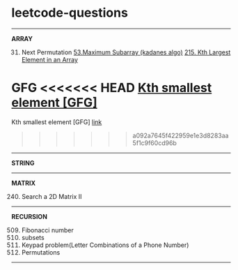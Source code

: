 # leetcode-questions
<hr>
<strong>ARRAY</strong><br>

31. Next Permutation 
 <a href="https://leetcode.com/problems/maximum-subarray/">53.Maximum Subarray (kadanes algo)</a>
 <a href="https://leetcode.com/problems/kth-largest-element-in-an-array/">215. Kth Largest Element in an Array</a>

GFG
<<<<<<< HEAD
<a href="https://practice.geeksforgeeks.org/problems/kth-smallest-element5635/1">Kth smallest element [GFG]</a>
=======
 Kth smallest element [GFG] <a href="https://practice.geeksforgeeks.org/problems/kth-smallest-element5635/1">link</a>
>>>>>>> a092a7645f422959e1e3d8283aa5f1c9f60cd96b

  
<hr>
<strong>STRING</strong><br>


<hr>
<strong>MATRIX</strong><br>

240. Search a 2D Matrix II

<hr>
<strong>RECURSION</strong><br>

509. Fibonacci number
78. subsets
17. Keypad problem(Letter Combinations of a Phone Number)
46. Permutations


<hr>
